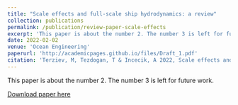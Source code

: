 ```yaml
---
title: "Scale effects and full-scale ship hydrodynamics: a review"
collection: publications
permalink: /publication/review-paper-scale-effects
excerpt: 'This paper is about the number 2. The number 3 is left for future work.'
date: 2022-02-02
venue: 'Ocean Engineering'
paperurl: 'http://academicpages.github.io/files/Draft_1.pdf'
citation: 'Terziev, M, Tezdogan, T & Incecik, A 2022, Scale effects and full-scale ship hydrodynamics: a review, Ocean Engineering, vol. 245, 110496.'
---
```

This paper is about the number 2. The number 3 is left for future work.

[Download paper here](http://academicpages.github.io/files/Draft_1.pdf)

